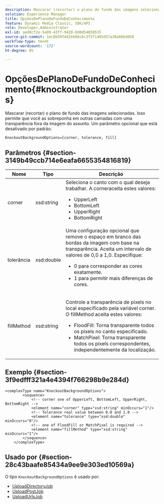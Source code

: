 ```yaml
---
description: Mascarar (recortar) o plano de fundo das imagens selecionadas. Isso permite que você as sobreponha em outras camadas com uma transparência fora da imagem do assunto. Um parâmetro opcional que está desativado por padrão.
solution: Experience Manager
title: OpçõesDePlanoDeFundoDeConhecimento
feature: Dynamic Media Classic, SDK/API
role: Developer,Administrator
exl-id: aed8cf2e-5a09-43ff-9420-0d0d54059515
source-git-commit: 1ec8b59f442eb96c6c3f5f1405d57a38a86bd056
workflow-type: tm+mt
source-wordcount: '172'
ht-degree: 0%

---
```


# OpçõesDePlanoDeFundoDeConhecimento{#knockoutbackgroundoptions}

Mascarar (recortar) o plano de fundo das imagens selecionadas. Isso permite que você as sobreponha em outras camadas com uma transparência fora da imagem do assunto. Um parâmetro opcional que está desativado por padrão.

`KnockoutBackgroundOptions=[corner, tolerance, fill]`

## Parâmetros {#section-3149b49ccb714e6eafa6655354816819}

<table id="table_68131DE0A3C84908A43C6F7777F20973"> 
 <thead> 
  <tr> 
   <th colname="col1" class="entry"> Nome </th> 
   <th colname="col2" class="entry"> Tipo </th> 
   <th colname="col3" class="entry"> Descrição </th> 
  </tr> 
 </thead>
 <tbody> 
  <tr> 
   <td colname="col1"> <span class="codeph"> <span class="varname"> corner</span> </span> </td> 
   <td colname="col2"> <span class="codeph"> xsd:string</span> </td> 
   <td colname="col3">Seleciona o canto com o qual deseja trabalhar. <span class="codeph"> A </span> corneraceita estes valores: 
    <ul id="ul_36C2F07706764A7081010D5521BF3096">
     <li id="li_CBACE5C6AA8C48D3BEE033D3AE03AF3C"><span class="codeph"> UpperLeft</span></li>
     <li id="li_49AC53536B4B4D2CA3DD89E2A2B2E95D"><span class="codeph"> BottomLeft</span></li>
     <li id="li_7AD372FF4A9B48F0A16964EE9CB3EE88"><span class="codeph"> UpperRight</span></li>
     <li id="li_D31476DD9A8E4BDBB13A6DDA46547877"><span class="codeph"> BottomRight</span></li>
    </ul></td> 
  </tr> 
  <tr> 
   <td colname="col1"> <span class="codeph"> <span class="varname"> tolerância</span> </span> </td> 
   <td colname="col2"> <span class="codeph"> xsd:double</span> </td> 
   <td colname="col3">Uma configuração opcional que remove o espaço em branco das bordas da imagem com base na transparência. Aceita um intervalo de valores de 0,0 a 1,0. Especifique: 
    <ul id="ul_FE5423B857AE43FCBA7A9AEA76C754CC">
     <li id="li_01E3BD0AB8DA4C408B47CB02B269404A">0 para corresponder as cores exatamente. </li>
     <li id="li_FCE21384265D4ECE9C0D785F1BB32C3A">1 para permitir mais diferenças de cores. </li>
    </ul></td> 
  </tr> 
  <tr> 
   <td colname="col1"> <span class="codeph"> <span class="varname"> fillMethod</span> </span> </td> 
   <td colname="col2"> <span class="codeph"> xsd:string</span> </td> 
   <td colname="col3"> <p>Controle a transparência de pixels no local especificado pela variável <span class="codeph"><span class="varname"> corner</span></span>. O <span class="codeph"> fillMethod</span> aceita estes valores: </p> 
    <ul id="ul_D95F3B613D344BB89487ED09D83F9217"> 
     <li id="li_3D7B7CA1B9094D16A98E0BA3D962E97F"> <span class="codeph"> FloodFill</span>: Torna transparente todos os pixels no canto especificado. </li> 
     <li id="li_F97343C3DA7644BCBD1748AD8F9DCE2E"> <span class="codeph"> MatchPixel</span>: Torna transparente todos os pixels correspondentes, independentemente da localização. </li> 
    </ul> </td> 
  </tr> 
 </tbody> 
</table>

## Exemplo {#section-3f9edfff321a4e4394f766298b9e284d}

```
<complexType name="KnockoutBackgroundOptions">
        <sequence>
            <!-- corner one of UpperLeft, BottomLeft, UpperRight, BottomRight -->
            <element name="corner" type="xsd:string" minOccurs="1"/>
            <!-- Tolerance real value between 0.0 and 1.0 -->
            <element name="tolerance" type="xsd:double" minOccurs="0"/>
            <!-- one of FloodFill or MatchPixel is required -->
            <element name="fillMethod" type="xsd:string" minOccurs="1"/>
        </sequence>
    </complexType>
```

## Usado por {#section-28c43baafe85434a9ee9e303ed10569a}

O tipo `KnockoutBackgroundOptions` é usado por:

* [UploadDirectoryJob](../../types/c-data-types/r-upload-directory-job.md#reference-e707ebf53b074c49ad983d1886e0bbb6)
* [UploadPostJob](../../types/c-data-types/r-upload-post-job.md#reference-bca2339b593f4637a687c33937215ef4)
* [UploadUrlsJob](../../types/c-data-types/r-upload-urls-job.md#reference-8e9bc895268c4321b233dbeadc990398)
